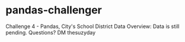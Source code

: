 # pandas-challenger
Challenge 4 - Pandas, City's School District Data
Overview: 
  Data is still pending.
Questions? DM thesuzyday
